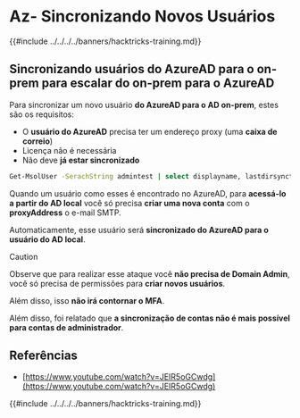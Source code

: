 # Az- Sincronizando Novos Usuários

{{#include ../../../../banners/hacktricks-training.md}}

## Sincronizando usuários do AzureAD para o on-prem para escalar do on-prem para o AzureAD

Para sincronizar um novo usuário **do AzureAD para o AD on-prem**, estes são os requisitos:

- O **usuário do AzureAD** precisa ter um endereço proxy (uma **caixa de correio**)
- Licença não é necessária
- Não deve **já estar sincronizado**
```bash
Get-MsolUser -SerachString admintest | select displayname, lastdirsynctime, proxyaddresses, lastpasswordchangetimestamp | fl
```
Quando um usuário como esses é encontrado no AzureAD, para **acessá-lo a partir do AD local** você só precisa **criar uma nova conta** com o **proxyAddress** o e-mail SMTP.

Automaticamente, esse usuário será **sincronizado do AzureAD para o usuário do AD local**.

> [!CAUTION]
> Observe que para realizar esse ataque você **não precisa de Domain Admin**, você só precisa de permissões para **criar novos usuários**.
>
> Além disso, isso **não irá contornar o MFA**.
>
> Além disso, foi relatado que **a sincronização de contas não é mais possível para contas de administrador**.

## Referências

- [https://www.youtube.com/watch?v=JEIR5oGCwdg](https://www.youtube.com/watch?v=JEIR5oGCwdg)

{{#include ../../../../banners/hacktricks-training.md}}
